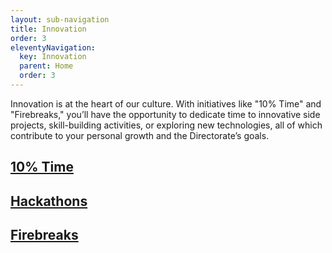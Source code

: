 ```yaml
---
layout: sub-navigation
title: Innovation
order: 3
eleventyNavigation:
  key: Innovation
  parent: Home
  order: 3
---
```

Innovation is at the heart of our culture. With initiatives like "10% Time" and "Firebreaks," you’ll have the opportunity to dedicate time to innovative side projects, skill-building activities, or exploring new technologies, all of which contribute to your personal growth and the Directorate’s goals.

<div class="grid grid-cols-1 gap-2 pt-8">
  <div class="grid-card">
    <h2 class="govuk-heading-m"><a href="time/" class="govuk-link">10% Time</a></h2>
  </div>
<div class="grid grid-cols-1 gap-2 pt-8">
  <div class="grid-card">
    <h2 class="govuk-heading-m"><a href="hackathons/" class="govuk-link">Hackathons</a></h2>
  </div>
<div class="grid grid-cols-1 gap-2 pt-8">
  <div class="grid-card">
    <h2 class="govuk-heading-m"><a href="firebreaks/" class="govuk-link">Firebreaks</a></h2>
  </div>